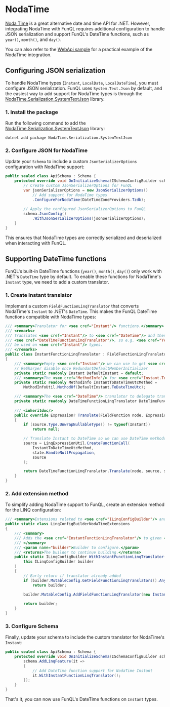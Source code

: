 ﻿# NodaTime

[Noda Time](https://nodatime.org/) is a great alternative date and time API for .NET. However, integrating NodaTime with
FunQL requires additional configuration to handle JSON serialization and support FunQL's DateTime functions, such as 
`year()`, `month()`, and `day()`.

You can also refer to the [WebApi sample](https://github.com/funql/funql-dotnet/tree/main/samples/WebApi) for a 
practical example of the NodaTime integration.

## Configuring JSON serialization

To handle NodaTime types (`Instant`, `LocalDate`, `LocalDateTime`), you must configure JSON serialization. FunQL uses 
`System.Text.Json` by default, and the easiest way to add support for NodaTime types is through the 
[NodaTime.Serialization.SystemTextJson](https://nodatime.org/serialization/systemtextjson) library.

### 1. Install the package

Run the following command to add the [NodaTime.Serialization.SystemTextJson](
https://nodatime.org/serialization/systemtextjson) library:

```shell
dotnet add package NodaTime.Serialization.SystemTextJson
```

### 2. Configure JSON for NodaTime

Update your `Schema` to include a custom `JsonSerializerOptions` configuration with NodaTime support:

```csharp
public sealed class ApiSchema : Schema { 
    protected override void OnInitializeSchema(ISchemaConfigBuilder schema) {     
        // Create custom JsonSerializerOptions for FunQL
        var jsonSerializerOptions = new JsonSerializerOptions() 
            // Add support for NodaTime types
            .ConfigureForNodaTime(DateTimeZoneProviders.Tzdb);
        
        // Apply the configured JsonSerializerOptions to FunQL
        schema.JsonConfig()
            .WithJsonSerializerOptions(jsonSerializerOptions);
    }
}
```

This ensures that NodaTime types are correctly serialized and deserialized when interacting with FunQL.

## Supporting DateTime functions

FunQL's built-in DateTime functions (`year()`, `month()`, `day()`) only work with .NET's `DateTime` type by default. To 
enable these functions for NodaTime's `Instant` type, we need to add a custom translator.

### 1. Create Instant translator

Implement a custom `FieldFunctionLinqTranslator` that converts NodaTime's `Instant` to .NET's `DateTime`. This makes the 
FunQL DateTime functions compatible with NodaTime types:

```csharp
/// <summary>Translator for <see cref="Instant"/> functions.</summary>
/// <remarks>
/// Translates <see cref="Instant"/> to <see cref="DateTime"/> and then delegates the translation logic to
/// <see cref="DateTimeFunctionLinqTranslator"/>, so e.g. <see cref="Year"/> and <see cref="Month"/> field functions can
/// be used on <see cref="Instant"/> types.
/// </remarks>
public class InstantFunctionLinqTranslator : FieldFunctionLinqTranslator
{
    /// <summary>Empty <see cref="Instant"/> we can use to get <see cref="MethodInfo"/>.</summary>
    // ReSharper disable once RedundantDefaultMemberInitializer
    private static readonly Instant DefaultInstant = default;
    /// <summary>The <see cref="MethodInfo"/> for <see cref="Instant.ToDateTimeUtc"/>.</summary>
    private static readonly MethodInfo InstantToDateTimeUtcMethod =
        MethodInfoUtil.MethodOf(DefaultInstant.ToDateTimeUtc);

    /// <summary>The <see cref="DateTime"/> translator to delegate translation logic to.</summary>
    private static readonly DateTimeFunctionLinqTranslator DateTimeFunctionLinqTranslator = new();
    
    /// <inheritdoc/>
    public override Expression? Translate(FieldFunction node, Expression source, ILinqVisitorState state)
    {
        if (source.Type.UnwrapNullableType() != typeof(Instant))
            return null;

        // Translate Instant to DateTime so we can use DateTime methods instead
        source = LinqExpressionUtil.CreateFunctionCall(
            InstantToDateTimeUtcMethod,
            state.HandleNullPropagation,
            source
        );

        return DateTimeFunctionLinqTranslator.Translate(node, source, state);
    }
}
```

### 2. Add extension method

To simplify adding NodaTime support to FunQL, create an extension method for the LINQ configuration:

```csharp
/// <summary>Extensions related to <see cref="ILinqConfigBuilder"/> and <see cref="NodaTime"/>.</summary>
public static class LinqConfigBuilderNodaTimeExtensions
{
    /// <summary>
    /// Adds the <see cref="InstantFunctionLinqTranslator"/> to given <paramref name="builder"/> if not yet added.
    /// </summary>
    /// <param name="builder">Builder to configure.</param>
    /// <returns>The builder to continue building.</returns>
    public static ILinqConfigBuilder WithInstantFunctionLinqTranslator(
        this ILinqConfigBuilder builder
    )
    {
        // Early return if translator already added
        if (builder.MutableConfig.GetFieldFunctionLinqTranslators().Any(it => it is InstantFunctionLinqTranslator))
            return builder;
        
        builder.MutableConfig.AddFieldFunctionLinqTranslator(new InstantFunctionLinqTranslator());

        return builder;
    }
}
```

### 3. Configure Schema

Finally, update your schema to include the custom translator for NodaTime's `Instant`:


```csharp
public sealed class ApiSchema : Schema { 
    protected override void OnInitializeSchema(ISchemaConfigBuilder schema) {         
        schema.AddLinqFeature(it =>
        {
            // Add DateTime function support for NodaTime Instant
            it.WithInstantFunctionLinqTranslator();
        });
    }
}
```

That's it, you can now use FunQL's DateTime functions on `Instant` types.